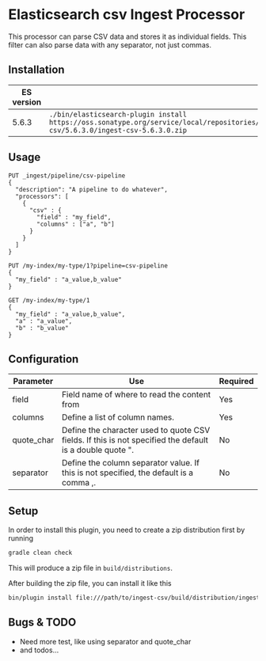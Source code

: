 # Elasticsearch csv Ingest Processor

This processor can parse CSV data and stores it as individual fields.
This filter can also parse data with any separator, not just commas.

## Installation

| ES version | Command |
| ---------- | ------- |
| 5.6.3 | `./bin/elasticsearch-plugin install https://oss.sonatype.org/service/local/repositories/releases/content/info/johtani/elasticsearch/plugin/ingest/ingest-csv/5.6.3.0/ingest-csv-5.6.3.0.zip` |

## Usage


```
PUT _ingest/pipeline/csv-pipeline
{
  "description": "A pipeline to do whatever",
  "processors": [
    {
      "csv" : {
        "field" : "my_field",
        "columns" : ["a", "b"]
      }
    }
  ]
}

PUT /my-index/my-type/1?pipeline=csv-pipeline
{
  "my_field" : "a_value,b_value"
}

GET /my-index/my-type/1
{
  "my_field" : "a_value,b_value",
  "a" : "a_value",
  "b" : "b_value"
}
```

## Configuration

| Parameter | Use | Required |
| --- | --- | --- |
| field   | Field name of where to read the content from | Yes |
| columns  | Define a list of column names. | Yes |
| quote_char | Define the character used to quote CSV fields. If this is not specified the default is a double quote ". | No |
| separator | Define the column separator value. If this is not specified, the default is a comma ,. | No |

## Setup

In order to install this plugin, you need to create a zip distribution first by running

```bash
gradle clean check
```

This will produce a zip file in `build/distributions`.

After building the zip file, you can install it like this

```bash
bin/plugin install file:///path/to/ingest-csv/build/distribution/ingest-csv-0.0.1-SNAPSHOT.zip
```

## Bugs & TODO

* Need more test, like using separator and quote_char 
* and todos...

